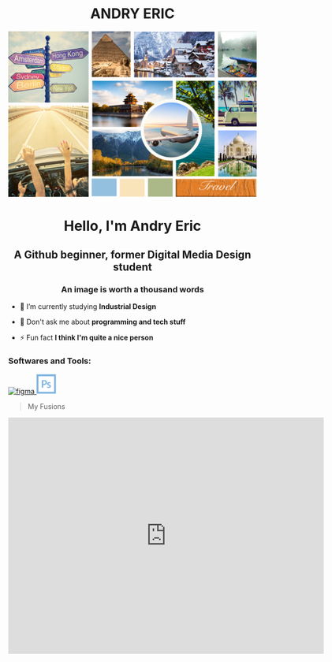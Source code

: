 
<h1 align = "center"> ANDRY ERIC </h1>

![Alt text](../img/AndryEric-moodboard.png)

<h1 align="center">Hello, I'm Andry Eric</h1>
<h2 align="center">A Github beginner, former Digital Media Design student</h2>
<h3 align="center">An image is worth a thousand words </h3>



- 🌱 I’m currently studying **Industrial Design**

- 💬 Don't ask me about **programming and tech stuff**

- ⚡ Fun fact **I think I'm quite a nice person**

<h3 align="left">Softwares and Tools:</h3>
<p align="left"> <a href="https://www.figma.com/" target="_blank" rel="noreferrer"> <img src="https://www.vectorlogo.zone/logos/figma/figma-icon.svg" alt="figma" width="40" height="40"/> </a> <a href="https://www.photoshop.com/en" target="_blank" rel="noreferrer"> <img src="https://raw.githubusercontent.com/devicons/devicon/master/icons/photoshop/photoshop-line.svg" alt="photoshop" width="40" height="40"/> </a> </p>

> My Fusions 

<iframe src="https://myhub.autodesk360.com/ue28cacf9/shares/public/SH35dfcQT936092f0e4342a2ba35b24026de?mode=embed" width="640" height="480" allowfullscreen="true" webkitallowfullscreen="true" mozallowfullscreen="true"  frameborder="0"></iframe>
